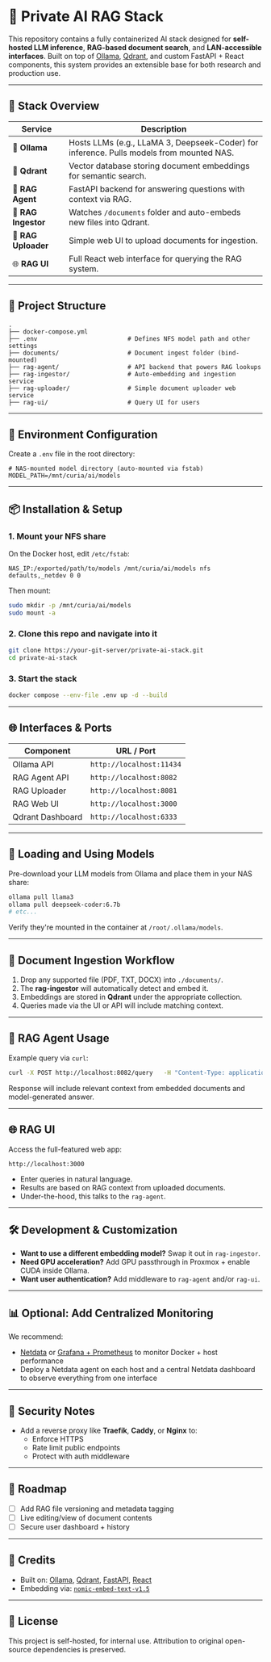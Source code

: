 # 🧠 Private AI RAG Stack

This repository contains a fully containerized AI stack designed for **self-hosted LLM inference**, **RAG-based document search**, and **LAN-accessible interfaces**. Built on top of [Ollama](https://ollama.com), [Qdrant](https://qdrant.tech), and custom FastAPI + React components, this system provides an extensible base for both research and production use.

---

## 🚀 Stack Overview

| Service       | Description                                                                 |
|---------------|-----------------------------------------------------------------------------|
| 🧠 **Ollama**        | Hosts LLMs (e.g., LLaMA 3, Deepseek-Coder) for inference. Pulls models from mounted NAS. |
| 🧱 **Qdrant**        | Vector database storing document embeddings for semantic search.       |
| 🤖 **RAG Agent**     | FastAPI backend for answering questions with context via RAG.         |
| 📄 **RAG Ingestor**  | Watches `/documents` folder and auto-embeds new files into Qdrant.    |
| 🧾 **RAG Uploader**  | Simple web UI to upload documents for ingestion.                      |
| 🌐 **RAG UI**        | Full React web interface for querying the RAG system.                 |

---

## 📁 Project Structure

```
.
├── docker-compose.yml
├── .env                         # Defines NFS model path and other settings
├── documents/                   # Document ingest folder (bind-mounted)
├── rag-agent/                   # API backend that powers RAG lookups
├── rag-ingestor/                # Auto-embedding and ingestion service
├── rag-uploader/                # Simple document uploader web service
├── rag-ui/                      # Query UI for users
```

---

## 🔧 Environment Configuration

Create a `.env` file in the root directory:

```env
# NAS-mounted model directory (auto-mounted via fstab)
MODEL_PATH=/mnt/curia/ai/models
```

---

## 📦 Installation & Setup

### 1. Mount your NFS share

On the Docker host, edit `/etc/fstab`:

```fstab
NAS_IP:/exported/path/to/models /mnt/curia/ai/models nfs defaults,_netdev 0 0
```

Then mount:

```bash
sudo mkdir -p /mnt/curia/ai/models
sudo mount -a
```

### 2. Clone this repo and navigate into it

```bash
git clone https://your-git-server/private-ai-stack.git
cd private-ai-stack
```

### 3. Start the stack

```bash
docker compose --env-file .env up -d --build
```

---

## 🌐 Interfaces & Ports

| Component       | URL / Port           |
|----------------|----------------------|
| Ollama API      | `http://localhost:11434` |
| RAG Agent API   | `http://localhost:8082`  |
| RAG Uploader    | `http://localhost:8081`  |
| RAG Web UI      | `http://localhost:3000`  |
| Qdrant Dashboard| `http://localhost:6333`  |

---

## 🧠 Loading and Using Models

Pre-download your LLM models from Ollama and place them in your NAS share:

```bash
ollama pull llama3
ollama pull deepseek-coder:6.7b
# etc...
```

Verify they're mounted in the container at `/root/.ollama/models`.

---

## 📄 Document Ingestion Workflow

1. Drop any supported file (PDF, TXT, DOCX) into `./documents/`.
2. The **rag-ingestor** will automatically detect and embed it.
3. Embeddings are stored in **Qdrant** under the appropriate collection.
4. Queries made via the UI or API will include matching context.

---

## 🧠 RAG Agent Usage

Example query via `curl`:

```bash
curl -X POST http://localhost:8082/query   -H "Content-Type: application/json"   -d '{"query": "What is in the latest project report?"}'
```

Response will include relevant context from embedded documents and model-generated answer.

---

## 🌐 RAG UI

Access the full-featured web app:

```
http://localhost:3000
```

- Enter queries in natural language.
- Results are based on RAG context from uploaded documents.
- Under-the-hood, this talks to the `rag-agent`.

---

## 🛠 Development & Customization

- **Want to use a different embedding model?** Swap it out in `rag-ingestor`.
- **Need GPU acceleration?** Add GPU passthrough in Proxmox + enable CUDA inside Ollama.
- **Want user authentication?** Add middleware to `rag-agent` and/or `rag-ui`.

---

## 📊 Optional: Add Centralized Monitoring

We recommend:
- [Netdata](https://www.netdata.cloud/) or [Grafana + Prometheus](https://grafana.com) to monitor Docker + host performance
- Deploy a Netdata agent on each host and a central Netdata dashboard to observe everything from one interface

---

## 🔐 Security Notes

- Add a reverse proxy like **Traefik**, **Caddy**, or **Nginx** to:
  - Enforce HTTPS
  - Rate limit public endpoints
  - Protect with auth middleware

---

## 📌 Roadmap

- [ ] Add RAG file versioning and metadata tagging
- [ ] Live editing/view of document contents
- [ ] Secure user dashboard + history

---

## 🤝 Credits

- Built on: [Ollama](https://ollama.com), [Qdrant](https://qdrant.tech), [FastAPI](https://fastapi.tiangolo.com), [React](https://reactjs.org)
- Embedding via: [`nomic-embed-text-v1.5`](https://huggingface.co/nomic-ai/nomic-embed-text-v1.5)

---

## 📜 License

This project is self-hosted, for internal use. Attribution to original open-source dependencies is preserved.
